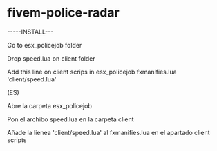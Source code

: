 # fivem-police-radar
-----INSTALL---

Go to esx_policejob folder

Drop speed.lua on client folder

Add this line on client scrips in esx_policejob fxmanifies.lua 'client/speed.lua'


(ES)

Abre la carpeta esx_policejob

Pon el archibo speed.lua en la carpeta client

Añade la lienea 'client/speed.lua' al fxmanifies.lua en el apartado client scripts
